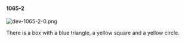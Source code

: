 #### 1065-2
![dev-1065-2-0.png](https://github.com/lil-lab/nlvr/raw/master/nlvr/dev/images/3/dev-1065-2-0.png "dev-1065-2-0.png")

There is a box with a blue triangle, a yellow square and a yellow circle.